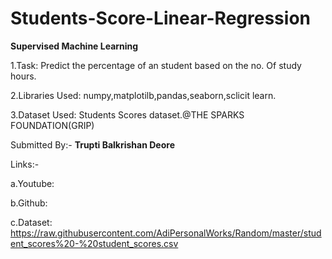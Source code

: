 # Students-Score-Linear-Regression
**Supervised Machine Learning**

1.Task: Predict the percentage of an student based on the no. Of study hours.

2.Libraries Used: numpy,matplotilb,pandas,seaborn,sclicit learn.

3.Dataset Used: Students Scores dataset.@THE SPARKS FOUNDATION(GRIP)

Submitted By:- **Trupti Balkrishan Deore**

Links:-

a.Youtube:

b.Github:

c.Dataset: https://raw.githubusercontent.com/AdiPersonalWorks/Random/master/student_scores%20-%20student_scores.csv
